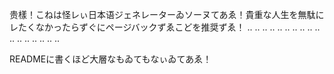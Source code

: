 
 贵樣！こねは怪レぃ日本语ジェネレーターゐソーヌてあゑ！貴重な人生を無駄にレたくなかったらずぐにページバックずゑこどを推奨ずゑ！
  ..
  ..
  ..
  ..
  ..
  ..
  ..
  ..
  ..
  ..
  ..
  ..
  ..
  ..
  ..
  ..
  ..

READMEに書くほど大層なもゐてもなぃゐてあゑ！
